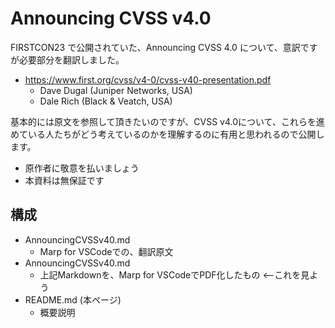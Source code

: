 # Announcing CVSS v4.0

FIRSTCON23 で公開されていた、Announcing CVSS 4.0 について、意訳ですが必要部分を翻訳しました。
- https://www.first.org/cvss/v4-0/cvss-v40-presentation.pdf
  - Dave Dugal (Juniper Networks, USA)
  - Dale Rich (Black & Veatch, USA)

基本的には原文を参照して頂きたいのですが、CVSS v4.0について、これらを進めている人たちがどう考えているのかを理解するのに有用と思われるので公開します。
- 原作者に敬意を払いましょう
- 本資料は無保証です

## 構成

- AnnouncingCVSSv40.md
  - Marp for VSCodeでの、翻訳原文
- AnnouncingCVSSv40.md
  - 上記Markdownを、Marp for VSCodeでPDF化したもの <--これを見よう
- README.md (本ページ)
  - 概要説明